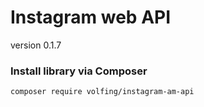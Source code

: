 # Instagram web API
version 0.1.7

### Install library via Composer
```
composer require volfing/instagram-am-api
```